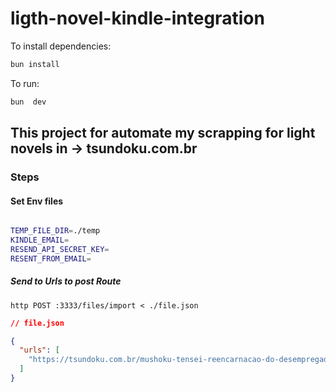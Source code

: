 # ligth-novel-kindle-integration

To install dependencies:

```bash
bun install
```

To run:

```bash
bun  dev
```

## This project for automate my scrapping for light novels in -> tsundoku.com.br


### Steps

#### Set Env files

```bash

TEMP_FILE_DIR=./temp
KINDLE_EMAIL=
RESEND_API_SECRET_KEY=
RESENT_FROM_EMAIL=

```


##### Send to Urls to post Route


```curl
http POST :3333/files/import < ./file.json 
```

```json
// file.json

{
  "urls": [
    "https://tsundoku.com.br/mushoku-tensei-reencarnacao-do-desempregado-vol-22-cap-02-as-desgracas-de-randolph/"
  ]
}


```
